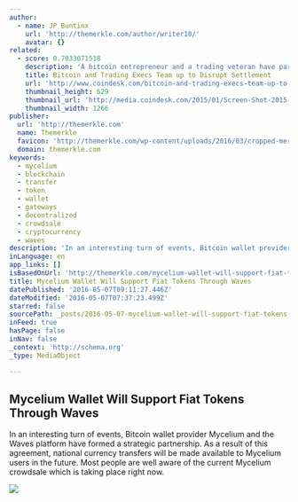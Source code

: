 ```yaml
---
author:
  - name: JP Buntinx
    url: 'http://themerkle.com/author/writer10/'
    avatar: {}
related:
  - score: 0.7033071518
    description: 'A bitcoin entrepreneur and a trading veteran have partnered on a blockchain project that aims to streamline the way assets are exchanged. SETL will use its blockchain, which is "akin to proof-of-stake", to let market participants cut out the web of intermediaries in the post-trade system, saving them time and money.'
    title: Bitcoin and Trading Execs Team up to Disrupt Settlement
    url: 'http://www.coindesk.com/bitcoin-and-trading-execs-team-up-to-disrupt-settlement/'
    thumbnail_height: 629
    thumbnail_url: 'http://media.coindesk.com/2015/01/Screen-Shot-2015-01-13-at-2.40.15-PM.png'
    thumbnail_width: 1266
publisher:
  url: 'http://themerkle.com'
  name: Themerkle
  favicon: 'http://themerkle.com/wp-content/uploads/2016/03/cropped-merkle-white-1-192x192.png'
  domain: themerkle.com
keywords:
  - mycelium
  - blockchain
  - transfer
  - token
  - wallet
  - gateways
  - decentralized
  - crowdsale
  - cryptocurrency
  - waves
description: 'In an interesting turn of events, Bitcoin wallet provider Mycelium and the Waves platform have formed a strategic partnership. As a result of this agreement, national currency transfers will be made available to Mycelium users in the future. Most people are well aware of the current Mycelium crowdsale which is taking place right now.'
inLanguage: en
app_links: []
isBasedOnUrl: 'http://themerkle.com/mycelium-wallet-will-support-fiat-tokens-through-waves/'
title: Mycelium Wallet Will Support Fiat Tokens Through Waves
datePublished: '2016-05-07T09:11:27.446Z'
dateModified: '2016-05-07T07:37:23.499Z'
starred: false
sourcePath: _posts/2016-05-07-mycelium-wallet-will-support-fiat-tokens-through-waves.md
inFeed: true
hasPage: false
inNav: false
_context: 'http://schema.org'
_type: MediaObject

---
```

<article style=""><h1>Mycelium Wallet Will Support Fiat Tokens Through Waves</h1><p>In an interesting turn of events, Bitcoin wallet provider Mycelium and the Waves platform have formed a strategic partnership. As a result of this agreement, national currency transfers will be made available to Mycelium users in the future. Most people are well aware of the current Mycelium crowdsale which is taking place right now.</p><img src="http://themerkle.com/wp-content/uploads/2016/05/shutterstock_157175759.jpg" /></article>